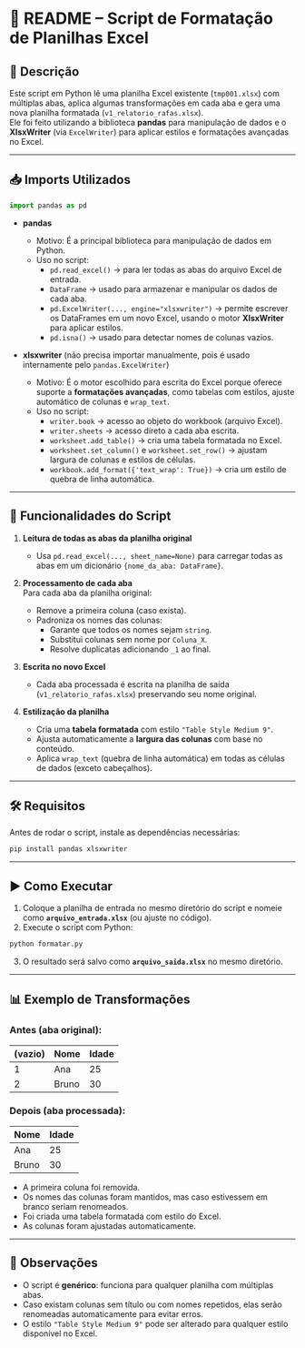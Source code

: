 # 📄 README – Script de Formatação de Planilhas Excel

## 📌 Descrição
Este script em Python lê uma planilha Excel existente (`tmp001.xlsx`) com múltiplas abas, aplica algumas transformações em cada aba e gera uma nova planilha formatada (`v1_relatorio_rafas.xlsx`).  
Ele foi feito utilizando a biblioteca **pandas** para manipulação de dados e o **XlsxWriter** (via `ExcelWriter`) para aplicar estilos e formatações avançadas no Excel.

---

## 📥 Imports Utilizados

```python
import pandas as pd
```

- **pandas**  
  - Motivo: É a principal biblioteca para manipulação de dados em Python.  
  - Uso no script:
    - `pd.read_excel()` → para ler todas as abas do arquivo Excel de entrada.  
    - `DataFrame` → usado para armazenar e manipular os dados de cada aba.  
    - `pd.ExcelWriter(..., engine="xlsxwriter")` → permite escrever os DataFrames em um novo Excel, usando o motor **XlsxWriter** para aplicar estilos.  
    - `pd.isna()` → usado para detectar nomes de colunas vazios.  

- **xlsxwriter** (não precisa importar manualmente, pois é usado internamente pelo `pandas.ExcelWriter`)  
  - Motivo: É o motor escolhido para escrita do Excel porque oferece suporte a **formatações avançadas**, como tabelas com estilos, ajuste automático de colunas e `wrap_text`.  
  - Uso no script:  
    - `writer.book` → acesso ao objeto do workbook (arquivo Excel).  
    - `writer.sheets` → acesso direto a cada aba escrita.  
    - `worksheet.add_table()` → cria uma tabela formatada no Excel.  
    - `worksheet.set_column()` e `worksheet.set_row()` → ajustam largura de colunas e estilos de células.  
    - `workbook.add_format({'text_wrap': True})` → cria um estilo de quebra de linha automática.  

---

## 🚀 Funcionalidades do Script
1. **Leitura de todas as abas da planilha original**  
   - Usa `pd.read_excel(..., sheet_name=None)` para carregar todas as abas em um dicionário `{nome_da_aba: DataFrame}`.

2. **Processamento de cada aba**  
   Para cada aba da planilha original:
   - Remove a primeira coluna (caso exista).  
   - Padroniza os nomes das colunas:
     - Garante que todos os nomes sejam `string`.  
     - Substitui colunas sem nome por `Coluna_X`.  
     - Resolve duplicatas adicionando `_1` ao final.  

3. **Escrita no novo Excel**  
   - Cada aba processada é escrita na planilha de saída (`v1_relatorio_rafas.xlsx`) preservando seu nome original.

4. **Estilização da planilha**  
   - Cria uma **tabela formatada** com estilo `"Table Style Medium 9"`.  
   - Ajusta automaticamente a **largura das colunas** com base no conteúdo.  
   - Aplica `wrap_text` (quebra de linha automática) em todas as células de dados (exceto cabeçalhos).

---

## 🛠️ Requisitos
Antes de rodar o script, instale as dependências necessárias:

```bash
pip install pandas xlsxwriter
```

---

## ▶️ Como Executar
1. Coloque a planilha de entrada no mesmo diretório do script e nomeie como **`arquivo_entrada.xlsx`** (ou ajuste no código).  
2. Execute o script com Python:

```bash
python formatar.py
```

3. O resultado será salvo como **`arquivo_saida.xlsx`** no mesmo diretório.

---

## 📊 Exemplo de Transformações
### Antes (aba original):
| (vazio) | Nome   | Idade |
|---------|--------|-------|
| 1       | Ana    | 25    |
| 2       | Bruno  | 30    |

### Depois (aba processada):
| Nome   | Idade |
|--------|-------|
| Ana    | 25    |
| Bruno  | 30    |

- A primeira coluna foi removida.  
- Os nomes das colunas foram mantidos, mas caso estivessem em branco seriam renomeados.  
- Foi criada uma tabela formatada com estilo do Excel.  
- As colunas foram ajustadas automaticamente.  

---

## 📌 Observações
- O script é **genérico**: funciona para qualquer planilha com múltiplas abas.  
- Caso existam colunas sem título ou com nomes repetidos, elas serão renomeadas automaticamente para evitar erros.  
- O estilo `"Table Style Medium 9"` pode ser alterado para qualquer estilo disponível no Excel.  
